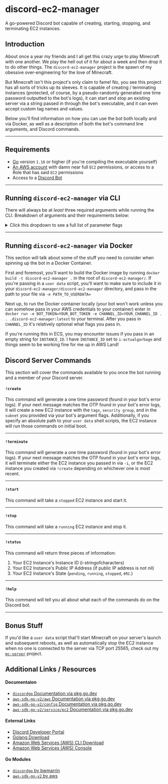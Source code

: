 # discord-ec2-manager
A go-powered Discord bot capable of creating, starting, stopping, and terminating EC2 instances.

## Introduction
About once a year my friends and I all get this crazy urge to play Minecraft with one another. We play the hell out of it for about a week and then drop it to do other things. The `discord-ec2-manager` project is the spawn of my obessive over-engineering for the love of Minecraft. 

But Minecraft isn't this project's only claim to fame! No, you see this project has all sorts of tricks up its sleeves. It is capable of creating / terminating instances (protected, of course, by a pseudo-randomly generated one time password outputted to the bot's logs), it can start and stop an existing server via a string passed in through the bot's executable, and it can even accept custom tag names and values. 

Below you'll find information on how you can use the bot both locally and via Docker, as well as a description of both the bot's command line arguments, and Discord commands.
___

## Requirements
* [Go](https://golang.org/dl/) version `1.16` or higher (if you're compiling the executable yourself)
* [An AWS account](https://aws.amazon.com/) with damn near full `EC2` permissions, or access to a Role that has said `EC2` permissions
* Access to a [Discord Bot](https://discord.com/developers/applications/)
___

## Running `discord-ec2-manager` via CLI
There will always be at _least_ three required arguments while running the CLI. Breakdown of arguments and their requirements below:

<details>
    <summary> Click this dropdown to see a full list of parameter flags</summary>

    #### `-t` Discord Bot Token (**REQUIRED**)
    The `-t` flag sets your Discord Bot Token. There is no default value, and the flag accepts a string as input. For more information on how to generate a Discord Bot Token, [check out this article](https://www.freecodecamp.org/news/create-a-discord-bot-with-python/) by [freecodecamp.org](https://freecodecamp.org). 
    ___

    #### `-c` Discord Server Channel ID (**REQUIRED**)
    The `-c` flag sets your Discord Channel ID, i.e. where the bot will listen for / post new messages. There is no default value, and the flag accepts a string as input. For more information on how to enable developer mode on your Discord client, [check out this article](https://www.howtogeek.com/714348/how-to-enable-or-disable-developer-mode-on-discord/) by [howtogeek.com](https://howtogeek.com).
    ___

    #### `-i` AWS EC2 Instance ID (_**Optional**_*)
    The `-i` flag sets the EC2 Instance ID of the EC2 instance you want to manage via Discord. This flag is optional, however, it is optional *only* if you do not intend on using the `!create` Discord bot command. There is no default value and the flag accepts a string as input.

    **`-i` Example via CLI:**
    `.\discord-ec2-manager.exe -t "My Discord Bot Token" -c "My Discord Channel ID" -i "i-abcde1234fghijkl"`
    ___

    #### `-sg` AWS EC2 Instance Security Group ID (Optional)
    The `-sg` flag sets the EC2 Instance Security Group that you'd like to attach to your EC2 instance upon using the `!create` Discord bot command. The flag will default to your VPC's default security group and accepts a string as input. **NOTE** if you're using the `-i` parameter flag, the `-sg` flag will do nothing as it is **only** used in conjunction with the `!create` Discord bot command.
    ___

    #### `-a` AWS EC2 Instance AMI ID (Optional)
    The `-a` flag sets the EC2 Instance's Amazon Machine Image (AMI) that you'd like to attach to your EC2 instance upon using the `!create` Discord bot command. The flag defaults to `ami-09e67e426f25ce0d7`, which is an Ubuntu 20.04 image located in `us-east-1`, and accepts a string as an input. **NOTE** if you're using the `-i` parameter flag, the `-a` flag will do nothing as it is **only** used in conjunction with the `!create` Discord bot command.
    ___

    #### `-sn` AWS EC2 Subnet ID (_**Optional**_*)
    **IF YOU ARE _NOT_ USING THE `-i` PARAMETER FLAG, THE `-sn` FLAG IS A REQUIRED ARGUMENT**. The `-sn` flag sets the EC2 Instance's Subnet that you'd like to create it in upon using the `!create` Discord bot command. The flag does not have a default and accepts a string as an input. 
    ___

    #### `-u` Absolute Path to AWS EC2 User Data Script (Optional)
    The `-u` flag allows you to enter in the absolute path of your `user data` script. There is no default value, but the flag accepts a string as an input. 

    **`-u` Example via CLI:**
    `.\discord-ec2-manager.exe -t "Discord Bot Token" -c "Discord Channel ID" -sg "sg-1234abcde1234" -a "ami-abcde1234abcde" -sn "subnet-1234abcde" -u "C:\Users\my_user\Desktop\userdata.sh"`
    ___

    #### `-tk` AWS EC2 Tag Key (Optional)
    The `-tk` flag allows you to set your custom tag's key to be whatever you want. The default value is `Name` and the flag accepts a string as an input.
    ___

    #### `-tv` AWS EC2 Tag Value (Optional)
    The `-tv` flag allows you to give your custom tag a value of whatever you want. The default value is `Created by Discord` and the flag accepts a string as an input.
    ___

    #### `-svc` Custom Service Name Value (Optional)
    The `-svc` flag allows you to enter in a custom service name that is running on your `discord-ec2-manager` managed EC2 instance. This flag accepts a string as an input.
    ___

    #### `-sp` Custom Service Port Value (Optional)
    The `-sp` flag allows you to enter in a custom port that your service (denoted by the `-svc` flag) is running on in your `discord-ec2-manager` managed EC2 instance. This flag accepts a string as an input.
    ___

    #### `-scp` Custom Service Check Port Value (Optional)
    The `-scp` flag allows you to enter in a custom port that your service's healthcheck is running on. When used, `discord-ec2-manager` will send an HTTP GET request to its managed EC2 instance over the port specified by `-scp`. This flag accepts a string as an input.
    ___

    #### `-o` One Time Password Length (Optional)
    With the `-o` flag, you're able to set the One Time Password's length. The default value is `6` and the flag accepts an integer as an input.
</details>

___


## Running `discord-ec2-manager` via Docker
This section will talk about some of the stuff you need to consider when spinning up the bot in a Docker Container.

First and foremost, you'll want to build the Docker image by running `docker build -t discord-ec2-manager .` in the root of `discord-ec2-manager/`. If you're passing in a `user data` script, you'll want to make sure to include it in your `discord-ec2-manager/discord-ec2-manager` directory, and pass in the path to your file via `-e PATH_TO_USERDATA=`

Next up, to run the Docker container locally (your bot won't work unless you can somehow pass in your AWS credentials to your container) enter in `docker run -e BOT_TOKEN=YOUR_BOT_TOKEN -e CHANNEL_ID=YOUR_CHANNEL_ID . . .discord-ec2-manager:latest` to your terminal. After you pass in `CHANNEL_ID` it's relatively optional what flags you pass in.

If you're running this in ECS, you may encounter issues if you pass in an empty string for `INSTANCE_ID`. I have `INSTANCE_ID` set to `i-actualgarbage` and things seem to be working fine for me up in AWS Land! 


## Discord Server Commands
This section will cover the commands available to you once the bot running and a member of your Discord server.

#### `!create`
This command will generate a one time password (found in your bot's error logs). If your next message matches the OTP found in your bot's error logs, it will create a new EC2 instance with the `tags`, `security group`, and in the `subnet` you provided via your bot's argument flags. Additionally, if you specify an absolute path to your `user data` shell scripts, the EC2 instance will run those commands on initial boot.
___

#### `!terminate`
This command will generate a one time password (found in your bot's error logs). If your next message matches the OTP found in your bot's error logs, it will terminate either the EC2 instance you passed in via `-i`, or the EC2 instance you created via `!create` depending on whichever one is most recent.
___

#### `!start`
This command will take a `stopped` EC2 instance and start it. 
___

#### `!stop`
This command will take a `running` EC2 instance and stop it.
___

#### `!status`
This command will return three pieces of information:
1. Your EC2 Instance's Instance ID (i-stringofcharacters)
1. Your EC2 Instance's Public IP Address (if public IP address is not nil)
1. Your EC2 Instance's State (`pending`, `running`, `stopped`, etc.)
___

#### `!help`
This command will tell you all about what each of the commands do on the Discord bot.
___

## Bonus Stuff
If you'd like a `user data` script that'll start Minecraft on your server's launch and subsequent reboots, as well as automatically stop the EC2 instance when no one is connected to the server via TCP port 25565, check out my [`mc-server`](https://github.com/jacob-howe/mc-server) project. 

## Additional Links / Resources
#### Documentaion
* [`discordgo` Documentation via pkg.go.dev](https://pkg.go.dev/github.com/bwmarrin/discordgo)
* [`aws-sdk-go-v2/aws` Documentation via pkg.go.dev](https://pkg.go.dev/github.com/aws/aws-sdk-go-v2/aws)
* [`aws-sdk-go-v2/config` Documentation via pkg.go.dev](https://pkg.go.dev/github.com/aws/aws-sdk-go-v2/config)
* [`aws-sdk-go-v2/service/ec2` Documentation via pkg.go.dev](https://pkg.go.dev/github.com/aws/aws-sdk-go-v2/service/ec2)

#### External Links
* [Discord Developer Portal](https://discord.com/developers/applications/)
* [Golang Download](https://golang.org/dl/)
* [Amazon Web Services (AWS) CLI Download](https://docs.aws.amazon.com/cli/latest/userguide/install-cliv2.html)
* [Amazon Web Services (AWS) Console](https://aws.amazon.com/console/)

#### Go Modules
* [`discordgo` by bwmarrin](https://github.com/bwmarrin/discordgo)
* [`aws-sdk-go-v2` by aws](https://github.com/aws/aws-sdk-go-v2)
